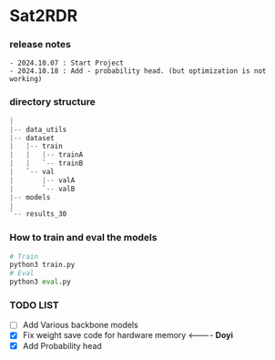 # Sat2RDR

### release notes
```
- 2024.10.07 : Start Project
- 2024.10.18 : Add - probability head. (but optimization is not working) 
```


###  directory structure
```python
|
|-- data_utils
|-- dataset
|   |-- train
|   |   |-- trainA
|   |   `-- trainB
|   `-- val
|       |-- valA
|       `-- valB
|-- models
|   
`-- results_30

```
### How to train and eval the models
```python
# Train
python3 train.py
# Eval
python3 eval.py
```

### TODO LIST

- [ ] Add Various backbone models
- [x] Fix weight save code for hardware memory <---- **Doyi**
- [x] Add Probability head
